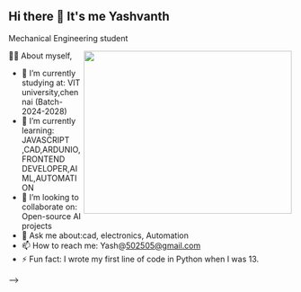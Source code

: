 ## Hi there 👋  It's me Yashvanth

Mechanical Engineering student 

<img align="right" width="370" height="290" src="https://www.mkgifs.com/wp-content/uploads/2023/05/Onigiri-Zoro-GIF.gif">

👨‍💻 About myself,
- 🔭 I’m currently studying at: VIT university,chennai (Batch-2024-2028)
- 🌱 I’m currently learning: JAVASCRIPT ,CAD,ARDUNIO,FRONTEND DEVELOPER,AIML,AUTOMATION
- 👯 I’m looking to collaborate on: Open-source AI projects
- 💬 Ask me about:cad, electronics, Automation
- 📫 How to reach me: Yash@502505@gmail.com
- ⚡ Fun fact: I wrote my first line of code in Python when I was 13.
  
  

-->

